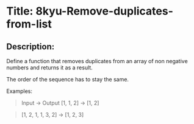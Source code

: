 # Title: 8kyu-Remove-duplicates-from-list

## Description:

Define a function that removes duplicates from an array of non negative numbers and returns it as a result.

The order of the sequence has to stay the same.

Examples:

> Input -> Output
> [1, 1, 2] -> [1, 2]

> [1, 2, 1, 1, 3, 2] -> [1, 2, 3]
